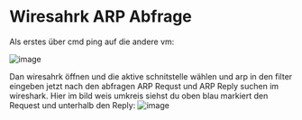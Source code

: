 # Wiresahrk ARP Abfrage

Als erstes über cmd ping auf die andere vm:

![image](https://github.com/user-attachments/assets/654e2e01-b99a-4ca3-9287-d2154323b5b4)


Dan wiresahrk öffnen und die aktive schnitstelle wählen und arp in den filter eingeben jetzt nach den abfragen ARP Requst und ARP Reply suchen im wireshark.
Hier im bild weis umkreis siehst du oben blau markiert den Request und unterhalb den Reply:
![image](https://github.com/user-attachments/assets/7d4e2abc-d5a9-4207-ae8f-fb8e9cef5826)
